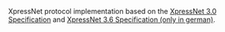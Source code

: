 
XpressNet protocol implementation based on the
[XpressNet 3.0 Specification](http://www.tlacanada.com/TLA/LI-101F%20Installation%20Disk/XpressNet%20and%20LI101F.PDF) and [XpressNet 3.6 Specification (only in german)](http://pgahtow.sourceforge.net/wordpress/wp-content/uploads/2015/10/XpressNet_v3.6_Befehlsbeschreibung.pdf).
